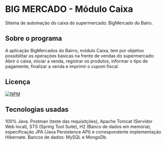 # BIG MERCADO - Módulo Caixa
Sitema de automação do caixa do supermercado: BigMercado do Bairo.

## Sobre o programa
A aplicação BigMercados do Bairro, módulo Caixa, tem por objetivo possibilitar as operações básicas na frente de vendas do supermercado: Abrir o caixa, iniciar a venda, registrar os produtos, informar o tipo de pagamente, finalizar a venda e imprimir o cupom fiscal.

## Licença

[![NPM](https://img.shields.io/npm/l/react)](https://github.com/sourcegilmar/exemploarquivoreadme/blob/main/license)

## Tecnologias usadas

100% Java. Postman (teste das requisitções), Apache Tomcat (Servidor Web local), STS (Spring Tool Suite), H2 (Banco de dados em memória), especificação JPA (Java Persistence API) e correspondente implementação Hibernate. Bancos de dados: MySQL e MongoDb.
